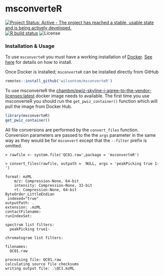 # msconverteR

[![Project Status: Active - The project has reached a stable, usable state and is being actively developed.](http://www.repostatus.org/badges/latest/active.svg)](http://www.repostatus.org/#active)  [![R build status](https://github.com/wilsontom/msconverteR/workflows/R-CMD-check/badge.svg)](https://github.com/wilsontom/msconverteR/actions) ![License](https://img.shields.io/badge/license-GNU%20GPL%20v3.0-blue.svg "GNU GPL v3.0")


### Installation & Usage

To use `msconverteR` you must have a working installation of [Docker](https://www.docker.com/). [See here](https://docs.docker.com/install/) for details on how to install.

Once Docker is installed; `msconverteR` can be installed directly from GitHub

```r
remotes::install_github('wilsontom/msconverteR')

```

To use msconverteR the [chambm/pwiz-skyline-i-agree-to-the-vendor-licenses:latest](https://hub.docker.com/r/chambm/pwiz-skyline-i-agree-to-the-vendor-licenses) docker image needs to available. The first time you use msconverteR you should run the `get_pwiz_container()` function which will pull the image from Docker Hub.

```r
library(msconverteR)
get_pwiz_container()
```

All file conversions are performed by the `convert_files` function. Conversion parameters are passed to the the `args` parameter in the same way as they would be for `msconvert` except that the `--filter` prefix is omitted. 

```
> rawfile <- system.file('QC01.raw',package = 'msconverteR')

> convert_files(rawfile, outpath =  NULL, args = 'peakPicking true 1-')

format: mzML 
    m/z: Compression-None, 64-bit
    intensity: Compression-None, 32-bit
    rt: Compression-None, 64-bit
ByteOrder_LittleEndian
 indexed="true"
outputPath: .
extension: .mzML
contactFilename: 
runIndexSet: 

spectrum list filters:
  peakPicking true1-
  
chromatogram list filters:
  
filenames:
  QC01.raw
  
processing file: QC01.raw
calculating source file checksums
writing output file: .\QC1.mzML
```



